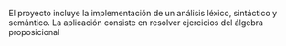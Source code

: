 El proyecto incluye la implementación de un análisis léxico, sintáctico y semántico. La aplicación consiste en resolver ejercicios del álgebra proposicional
